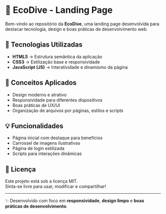 # 🌊 EcoDive - Landing Page

Bem-vindo ao repositório da **EcoDive**, uma landing page desenvolvida para destacar tecnologia, design e boas práticas de desenvolvimento web.

## 🚀 Tecnologias Utilizadas

- **HTML5** → Estrutura semântica da aplicação
- **CSS3** → Estilização base e responsividade
- **JavaScript (JS)** → Interatividade e dinamismo da página

## 🎨 Conceitos Aplicados

- Design moderno e atrativo
- Responsividade para diferentes dispositivos
- Boas práticas de UX/UI
- Organização de arquivos por páginas, estilos e scripts


## 💡 Funcionalidades

- Página inicial com destaque para benefícios
- Carrossel de imagens ilustrativas
- Página de login estilizada
- Scripts para interações dinâmicas

## 📝 Licença

Este projeto está sob a licença MIT.  
Sinta-se livre para usar, modificar e compartilhar!

---

✨ Desenvolvido com foco em **responsividade**, **design limpo** e **boas práticas de desenvolvimento**.
